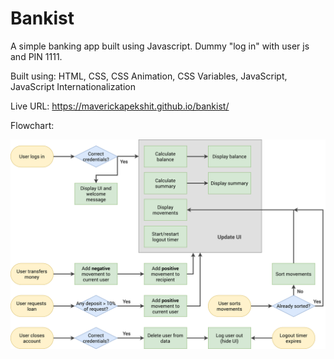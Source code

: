 # Bankist

A simple banking app built using Javascript. Dummy "log in" with user js and PIN 1111.

Built using: HTML, CSS, CSS Animation, CSS Variables, JavaScript, JavaScript Internationalization

Live URL: https://maverickapekshit.github.io/bankist/

Flowchart:

![](https://github.com/MaverickApekshit/bankist/blob/main/Bankist-flowchart.png?raw=true)
